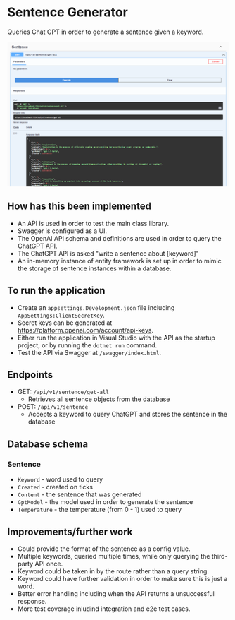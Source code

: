 # Sentence Generator

Queries Chat GPT in order to generate a sentence given a keyword.

![Swagger example](images/swagger.png)

## How has this been implemented

- An API is used in order to test the main class library.
- Swagger is configured as a UI.
- The OpenAI API schema and definitions are used in order to query the ChatGPT API.
- The ChatGPT API is asked "write a sentence about [keyword]"
- An in-memory instance of entity framework is set up in order to mimic the storage of sentence instances within a database.

## To run the application

- Create an `appsettings.Development.json` file including `AppSettings:ClientSecretKey`.
- Secret keys can be generated at https://platform.openai.com/account/api-keys.
- Either run the application in Visual Studio with the API as the startup project, or by running the `dotnet run` command.
- Test the API via Swagger at `/swagger/index.html`.

## Endpoints

- GET: `/api/v1/sentence/get-all`
   - Retrieves all sentence objects from the database
- POST: `/api/v1/sentence`
   - Accepts a keyword to query ChatGPT and stores the sentence in the database

## Database schema

### Sentence

- `Keyword` - word used to query
- `Created` - created on ticks
- `Content` - the sentence that was generated
- `GptModel` - the model used in order to generate the sentence
- `Temperature` - the temperature (from 0 - 1) used to query

## Improvements/further work

- Could provide the format of the sentence as a config value.
- Multiple keywords, queried multiple times, while only querying the third-party API once.
- Keyword could be taken in by the route rather than a query string.
- Keyword could have further validation in order to make sure this is just a word.
- Better error handling including when the API returns a unsuccessful response.
- More test coverage inludind integration and e2e test cases.